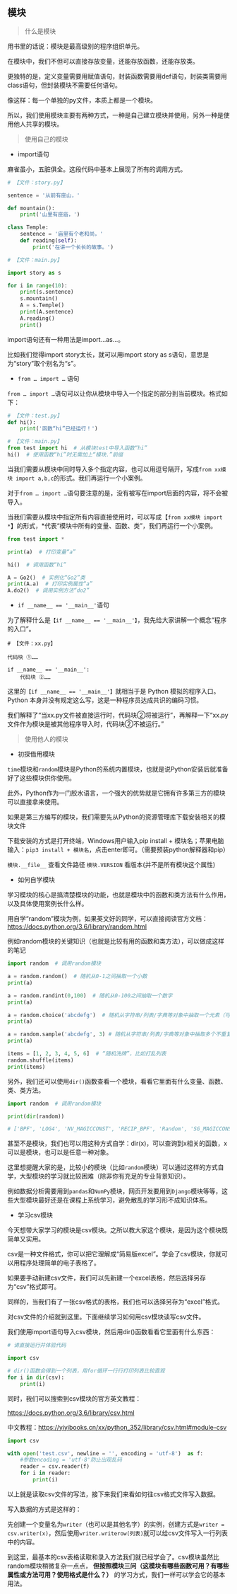 ## 模块

> 什么是模块

用书里的话说：模块是最高级别的程序组织单元。

在模块中，我们不但可以直接存放变量，还能存放函数，还能存放类。

更独特的是，定义变量需要用赋值语句，封装函数需要用def语句，封装类需要用class语句，但封装模块不需要任何语句。

像这样：每一个单独的py文件，本质上都是一个模块。

所以，我们使用模块主要有两种方式，一种是自己建立模块并使用，另外一种是使用他人共享的模块。
> 使用自己的模块
- import语句

麻雀虽小，五脏俱全。这段代码中基本上展现了所有的调用方式。
```python
# 【文件：story.py】

sentence = '从前有座山，'

def mountain():
    print('山里有座庙，')

class Temple:
    sentence = '庙里有个老和尚，'
    def reading(self):
        print('在讲一个长长的故事。')

# 【文件：main.py】

import story as s

for i in range(10):
    print(s.sentence)
    s.mountain()
    A = s.Temple()
    print(A.sentence)
    A.reading()
    print()
```
import语句还有一种用法是import…as…。

比如我们觉得import story太长，就可以用import story as s语句，意思是为“story”取个别名为“s”。

- `from … import …` 语句

`from … import …`语句可以让你从模块中导入一个指定的部分到当前模块。格式如下：

```python
# 【文件：test.py】
def hi():
    print('函数“hi”已经运行！')

# 【文件：main.py】
from test import hi  # 从模块test中导入函数“hi”
hi()  # 使用函数“hi”时无需加上“模块.”前缀
```

当我们需要从模块中同时导入多个指定内容，也可以用逗号隔开，写成`from xx模块 import a,b,c`的形式。我们再运行一个小案例。

对于`from … import …`语句要注意的是，没有被写在import后面的内容，将不会被导入。

当我们需要从模块中指定所有内容直接使用时，可以写成【`from xx模块 import *`】的形式，*代表“模块中所有的变量、函数、类”，我们再运行一个小案例。
```python
from test import *

print(a)  # 打印变量“a”

hi()  # 调用函数“hi”

A = Go2()  # 实例化“Go2”类
print(A.a)  # 打印实例属性“a”
A.do2()  # 调用实例方法“do2”
```

- `if __name__ == '__main__'`语句

为了解释什么是`【if __name__ == '__main__'】`，我先给大家讲解一个概念“程序的入口”。

```
# 【文件：xx.py】

代码块 ①……

if __name__ == '__main__':
    代码块 ②……
```

这里的`【if __name__ == '__main__'】`就相当于是 Python 模拟的程序入口。Python 本身并没有规定这么写，这是一种程序员达成共识的编码习惯。

我们解释了“当xx.py文件被直接运行时，代码块②将被运行”，再解释一下“xx.py文件作为模块是被其他程序导入时，代码块②不被运行。”
> 使用他人的模块
- 初探借用模块

`time`模块和`random`模块是Python的系统内置模块，也就是说Python安装后就准备好了这些模块供你使用。

此外，Python作为一门胶水语言，一个强大的优势就是它拥有许多第三方的模块可以直接拿来使用。

如果是第三方编写的模块，我们需要先从Python的资源管理库下载安装相关的模块文件

下载安装的方式是打开终端，Windows用户输入pip install + 模块名；苹果电脑输入：`pip3 install + 模块名`，点击enter即可。（需要预装python解释器和pip）

`模块.__file__` 查看文件路径
`模块.VERSION` 看版本(并不是所有模块这个属性)

- 如何自学模块

学习模块的核心是搞清楚模块的功能，也就是模块中的函数和类方法有什么作用，以及具体使用案例长什么样。

用自学“random”模块为例，如果英文好的同学，可以直接阅读官方文档：https://docs.python.org/3.6/library/random.html

例如random模块的关键知识（也就是比较有用的函数和类方法），可以做成这样的笔记
```python
import random  # 调用random模块

a = random.random()  # 随机从0-1之间抽取一个小数
print(a)

a = random.randint(0,100)  # 随机从0-100之间抽取一个数字
print(a)

a = random.choice('abcdefg')  # 随机从字符串/列表/字典等对象中抽取一个元素（可能会重复）
print(a)

a = random.sample('abcdefg', 3) # 随机从字符串/列表/字典等对象中抽取多个不重复的元素
print(a)

items = [1, 2, 3, 4, 5, 6]  # “随机洗牌”，比如打乱列表
random.shuffle(items)
print(items)
```
另外，我们还可以使用`dir()`函数查看一个模块，看看它里面有什么变量、函数、类、类方法。
```python
import random  # 调用random模块

print(dir(random))

# ['BPF', 'LOG4', 'NV_MAGICCONST', 'RECIP_BPF', 'Random', 'SG_MAGICCONST', 'SystemRandom', 'TWOPI', '_BuiltinMethodType', '_MethodType', '_Sequence', '_Set', '__all__', '__builtins__', '__cached__', '__doc__', '__file__', '__loader__', '__name__', '__package__', '__spec__', '_acos', '_bisect', '_ceil', '_cos', '_e', '_exp', '_inst', '_itertools', '_log', '_os', '_pi', '_random', '_sha512', '_sin', '_sqrt', '_test', '_test_generator', '_urandom', '_warn', 'betavariate', 'choice', 'choices', 'expovariate', 'gammavariate', 'gauss', 'getrandbits', 'getstate', 'lognormvariate', 'normalvariate', 'paretovariate', 'randint', 'random', 'randrange', 'sample', 'seed', 'setstate', 'shuffle', 'triangular', 'uniform', 'vonmisesvariate', 'weibullvariate']
```
甚至不是模块，我们也可以用这种方式自学：dir(x)，可以查询到x相关的函数，x可以是模块，也可以是任意一种对象。

这里想提醒大家的是，比较小的模块（比如`random`模块）可以通过这样的方式自学，大型模块的学习就比较困难（除非你有充足的专业背景知识）。

例如数据分析需要用到`pandas`和`NumPy`模块，网页开发要用到`Django`模块等等，这些大型模块最好还是在课程上系统学习，避免散乱的学习形不成知识体系。

- 学习csv模块

今天想带大家学习的模块是csv模块。之所以教大家这个模块，是因为这个模块既简单又实用。

csv是一种文件格式，你可以把它理解成“简易版excel”。学会了csv模块，你就可以用程序处理简单的电子表格了。

如果要手动新建csv文件，我们可以先新建一个excel表格，然后选择另存为“csv”格式即可。

同样的，当我们有了一张csv格式的表格，我们也可以选择另存为“excel”格式。

对csv文件的介绍就到这里。下面继续学习如何用csv模块读写csv文件。

我们使用import语句导入csv模块，然后用dir()函数看看它里面有什么东西：
```python
# 请直接运行并体验代码

import csv

# dir()函数会得到一个列表，用for循环一行行打印列表比较直观
for i in dir(csv):
    print(i)
```
同时，我们可以搜索到csv模块的官方英文教程：

https://docs.python.org/3.6/library/csv.html

中文教程：https://yiyibooks.cn/xx/python_352/library/csv.html#module-csv

```python
import csv

with open('test.csv', newline = '', encoding = 'utf-8')  as f:
    #参数encoding = 'utf-8'防止出现乱码
    reader = csv.reader(f)
    for i in reader:
        print(i)
```

以上就是读取csv文件的写法，接下来我们来看如何往csv格式文件写入数据。

写入数据的方式是这样的：

先创建一个变量名为`writer`（也可以是其他名字）的实例，创建方式是`writer = csv.writer(x)`，然后使用`writer.writerow(列表)`就可以给csv文件写入一行列表中的内容。

到这里，最基本的csv表格读取和录入方法我们就已经学会了。csv模块虽然比random模块稍微复杂一点点，
**但按照模块三问（这模块有哪些函数可用？有哪些属性或方法可用？使用格式是什么？）** 的学习方式，我们一样可以学会它的基本用法。